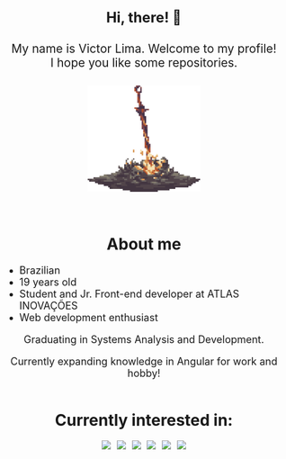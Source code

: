 <!-- Intro -->
<div id="intro">
      <h1 align="center" style="margin-top: 1.5em; font-size: 25px; font-weight: bolder;">
            Hi, there! 👋
      </h1>
      <div style="margin-top: 2em;">
            <p align="center" style="font-size: 1.5em;">
                  My name is Victor Lima. Welcome to my profile!<br>I hope you like some repositories.
            </p>
            <p align="center" style="margin-top: 2em;">
                  <img width=200px src="src/gif/bonfire.gif">
            </p>
      </div>
      <br>
</div>

<!-- About me -->
<div id="about-me">
      <h1 align="center" style="margin-top: 1.5em; font-weight: bolder;">
            About me
      </h1>
      <ul style="font-size: 18px;">
            <li>Brazilian</li>
            <li>19 years old</li>
            <li>Student and Jr. Front-end developer at ATLAS INOVAÇÕES</li>
            <li>Web development enthusiast</li>
      </ul>
      <p align="center"  style="font-size: 18px">
            Graduating in Systems Analysis and Development.
      </p>
      <p align="center"  style="font-size: 18px">
            Currently expanding knowledge in Angular for work and hobby!
      </p>
</div>

<!-- Interests -->
<div id="interests">
      <h1 align="center" style="margin-top: 2em; font-weight: bolder;">
            Currently interested in:
      </h1>
      <div id="list">
            <p align="center">
                  <img style="margin-right: 0.5em;" src="https://img.shields.io/badge/angular%20-%23DD0031.svg?&style=for-the-badge&logo=angular&logoColor=white"/>
                  <img style="margin-right: 0.5em;" src="https://img.shields.io/badge/next%20js%20-%23000000.svg?&style=for-the-badge&logo=next.js&logoColor=white"/>
                  <img style="margin-right: 0.5em;" src="https://img.shields.io/badge/react%20-%2320232a.svg?&style=for-the-badge&logo=react&logoColor=%2361DAFB"/>
                  <img style="margin-right: 0.5em;" src="https://img.shields.io/badge/typescript%20-%23007ACC.svg?&style=for-the-badge&logo=typescript&logoColor=white"/>
                  <img style="margin-right: 0.5em;" src="https://img.shields.io/badge/tailwindcss%20-%2338B2AC.svg?&style=for-the-badge&logo=tailwind-css&logoColor=white"/>
                  <img src="https://img.shields.io/badge/SASS%20-hotpink.svg?&style=for-the-badge&logo=SASS&logoColor=white"/>
            </p>
      </div>
      <br>
</div>
